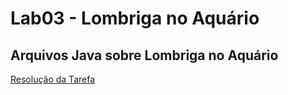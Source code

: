 # Lab03 - Lombriga no Aquário

## Arquivos Java sobre Lombriga no Aquário
 
[Resolução da Tarefa](src/pt/c02oo/s02classe/s03lombriga)

